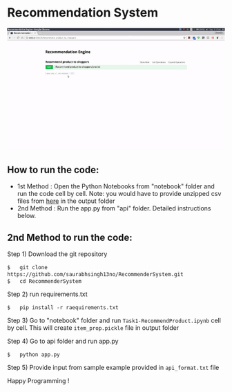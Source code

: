# Recommendation System

<img src="Demo - Play me first.gif"></img>

## How to run the code:
*   1st Method : Open the Python Notebooks from "notebook" folder and run the code cell by cell. Note: you would have to     provide unzipped csv files from [here](https://www.kaggle.com/retailrocket/ecommerce-dataset) in the output folder
*   2nd Method : Run the app.py from "api" folder. Detailed instructions below.

## 2nd Method to run the code:

Step 1) Download the git repository
```shell
$   git clone https://github.com/saurabhsingh13no/RecommenderSystem.git
$   cd RecommenderSystem
```

Step 2) run requirements.txt
```shell
$   pip install -r raequirements.txt
```

Step 3) Go to "notebook" folder and run `Task1-RecommendProduct.ipynb` cell by cell. This will create `item_prop.pickle` file in output folder

Step 4) Go to api folder and run app.py
```shell
$   python app.py
```
Step 5) Provide input from sample example provided in `api_format.txt` file

Happy Programming !


